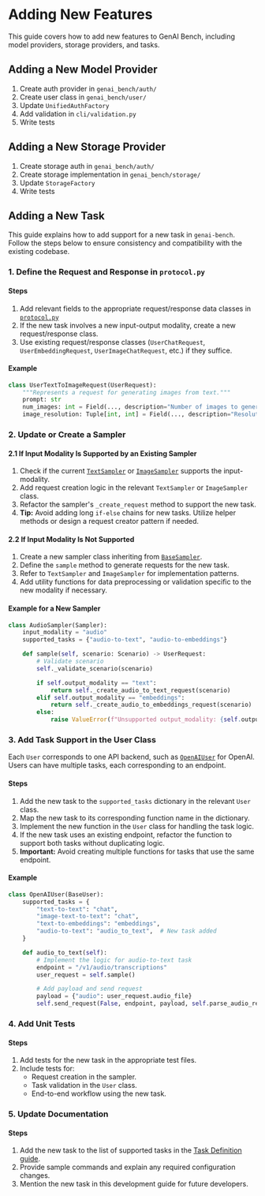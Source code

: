 # Adding New Features

This guide covers how to add new features to GenAI Bench, including model providers, storage providers, and tasks.

## Adding a New Model Provider

1. Create auth provider in `genai_bench/auth/`
2. Create user class in `genai_bench/user/`
3. Update `UnifiedAuthFactory`
4. Add validation in `cli/validation.py`
5. Write tests

## Adding a New Storage Provider

1. Create storage auth in `genai_bench/auth/`
2. Create storage implementation in `genai_bench/storage/`
3. Update `StorageFactory`
4. Write tests

## Adding a New Task

This guide explains how to add support for a new task in `genai-bench`. Follow the steps below to ensure consistency and compatibility with the existing codebase.

### 1. Define the Request and Response in `protocol.py`

#### Steps

1. Add relevant fields to the appropriate request/response data classes in [`protocol.py`](https://github.com/sgl-project/genai-bench/blob/main/genai_bench/protocol.py)
2. If the new task involves a new input-output modality, create a new request/response class.
3. Use existing request/response classes (`UserChatRequest`, `UserEmbeddingRequest`, `UserImageChatRequest`, etc.) if they suffice.

#### Example

```python
class UserTextToImageRequest(UserRequest):
    """Represents a request for generating images from text."""
    prompt: str
    num_images: int = Field(..., description="Number of images to generate.")
    image_resolution: Tuple[int, int] = Field(..., description="Resolution of the generated images.")
```

### 2. Update or Create a Sampler

#### 2.1 If Input Modality Is Supported by an Existing Sampler

1. Check if the current [`TextSampler`](https://github.com/sgl-project/genai-bench/blob/main/genai_bench/sampling/text_sampler.py) or [`ImageSampler`](https://github.com/sgl-project/genai-bench/blob/main/genai_bench/sampling/image_sampler.py) supports the input-modality.
2. Add request creation logic in the relevant `TextSampler` or `ImageSampler` class.
3. Refactor the sampler's `_create_request` method to support the new task.
4. **Tip:** Avoid adding long `if-else` chains for new tasks. Utilize helper methods or design a request creator pattern if needed.

#### 2.2 If Input Modality Is Not Supported

1. Create a new sampler class inheriting from [`BaseSampler`](https://github.com/sgl-project/genai-bench/blob/main/genai_bench/sampling/base_sampler.py).
2. Define the `sample` method to generate requests for the new task.
3. Refer to `TextSampler` and `ImageSampler` for implementation patterns.
4. Add utility functions for data preprocessing or validation specific to the new modality if necessary.

#### Example for a New Sampler

```python
class AudioSampler(Sampler):
    input_modality = "audio"
    supported_tasks = {"audio-to-text", "audio-to-embeddings"}

    def sample(self, scenario: Scenario) -> UserRequest:
        # Validate scenario
        self._validate_scenario(scenario)

        if self.output_modality == "text":
            return self._create_audio_to_text_request(scenario)
        elif self.output_modality == "embeddings":
            return self._create_audio_to_embeddings_request(scenario)
        else:
            raise ValueError(f"Unsupported output_modality: {self.output_modality}")
```

### 3. Add Task Support in the User Class

Each `User` corresponds to one API backend, such as [`OpenAIUser`](https://github.com/sgl-project/genai-bench/blob/main/genai_bench/user/openai_user.py) for OpenAI. Users can have multiple tasks, each corresponding to an endpoint.

#### Steps

1. Add the new task to the `supported_tasks` dictionary in the relevant `User` class.
2. Map the new task to its corresponding function name in the dictionary.
3. Implement the new function in the `User` class for handling the task logic.
4. If the new task uses an existing endpoint, refactor the function to support both tasks without duplicating logic.
5. **Important:** Avoid creating multiple functions for tasks that use the same endpoint.

#### Example

```python
class OpenAIUser(BaseUser):
    supported_tasks = {
        "text-to-text": "chat",
        "image-text-to-text": "chat",
        "text-to-embeddings": "embeddings",
        "audio-to-text": "audio_to_text",  # New task added
    }

    def audio_to_text(self):
        # Implement the logic for audio-to-text task
        endpoint = "/v1/audio/transcriptions"
        user_request = self.sample()

        # Add payload and send request
        payload = {"audio": user_request.audio_file}
        self.send_request(False, endpoint, payload, self.parse_audio_response)
```

### 4. Add Unit Tests

#### Steps

1. Add tests for the new task in the appropriate test files.
2. Include tests for:
    - Request creation in the sampler.
    - Task validation in the `User` class.
    - End-to-end workflow using the new task.

### 5. Update Documentation

#### Steps

1. Add the new task to the list of supported tasks in the [Task Definition guide](../getting-started/task-definition.md).
2. Provide sample commands and explain any required configuration changes.
3. Mention the new task in this development guide for future developers.
